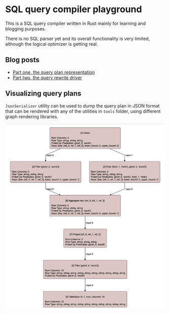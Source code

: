 # SQL query compiler playground

This is a SQL query compiler written in Rust mainly for learning and blogging purposes.

There is no SQL parser yet and its overall functionality is very limited, although the
logical optimizer is getting real.

## Blog posts

* [Part one, the query plan representation](https://andres.senac.es/posts/query-compiler-part-one/)
* [Part two, the query rewrite driver](https://andres.senac.es/posts/query-compiler-part-two-rule-driver/)

## Visualizing query plans

`JsonSerializer` utility can be used to dump the query plan in JSON format that can be
rendered with any of the utilities in `tools` folder, using different graph rendering
libraries.

![Query plan][query-plan-1]

[query-plan-1]: .images/query-plan1.png